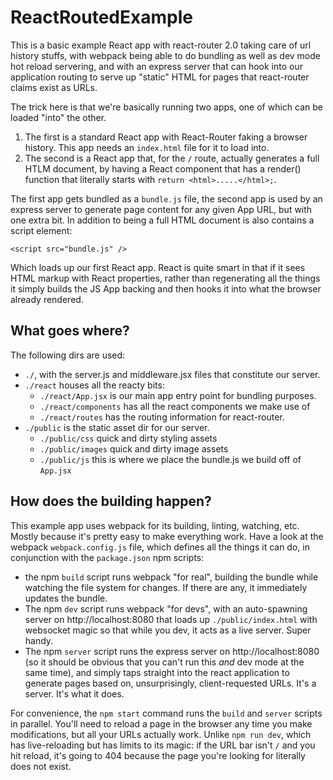 # ReactRoutedExample

This is a basic example React app with react-router 2.0 taking care of url history stuffs,
with webpack being able to do bundling as well as dev mode hot reload servering, and with
an express server that can hook into our application routing to serve up "static" HTML
for pages that react-router claims exist as URLs.

The trick here is that we're basically running two apps, one of which can be loaded
"into" the other.

1. The first is a standard React app with React-Router faking a browser history.
   This app needs an `index.html` file for it to load into.
2. The second is a React app that, for the `/` route, actually generates a full
   HTLM document, by having a React component that has a render() function that
   literally starts with `return <html>.....</html>;`.
   
The first app gets bundled as a `bundle.js` file, the second app is used by an
express server to generate page content for any given App URL, but with one extra
bit. In addition to being a full HTML document is also contains a script element:

`<script src="bundle.js" />`

Which loads up our first React app. React is quite smart in that if it sees
HTML markup with React properties, rather than regenerating all the things
it simply builds the JS App backing and then hooks it into what the browser
already rendered.

## What goes where?

The following dirs are used:

- `./`, with the server.js and middleware.jsx files that constitute our server.
- `./react` houses all the reacty bits:
  - `./react/App.jsx` is our main app entry point for bundling purposes.
  - `./react/components` has all the react components we make use of
  - `./react/routes` has the routing information for react-router.
- `./public` is the static asset dir for our server.
  - `./public/css` quick and dirty styling assets
  - `./public/images` quick and dirty image assets
  - `./public/js` this is where we place the bundle.js we build off of `App.jsx`

## How does the building happen?

This example app uses webpack for its building, linting, watching, etc. Mostly
because it's pretty easy to make everything work. Have a look at the webpack
`webpack.config.js` file, which defines all the things it can do, in conjunction
with the `package.json` npm scripts:

- the npm `build` script runs webpack "for real", building the bundle while watching
  the file system for changes. If there are any, it immediately updates the bundle.
- The npm `dev` script runs webpack "for devs", with an auto-spawning server on
  http://localhost:8080 that loads up `./public/index.html` with websocket magic
  so that while you dev, it acts as a live server. Super handy.
- The npm `server` script runs the express server on http://localhost:8080 (so it
  should be obvious that you can't run this *and* dev mode at the same time),
  and simply taps straight into the react application to generate pages based
  on, unsurprisingly, client-requested URLs. It's a server. It's what it does.

For convenience, the `npm start` command runs the `build` and `server` scripts
in parallel. You'll need to reload a page in the browser any time you make
modifications, but all your URLs actually work. Unlike `npm run dev`, which
has live-reloading but has limits to its magic: if the URL bar isn't `/` and
you hit reload, it's going to 404 because the page you're looking for literally
does not exist.

